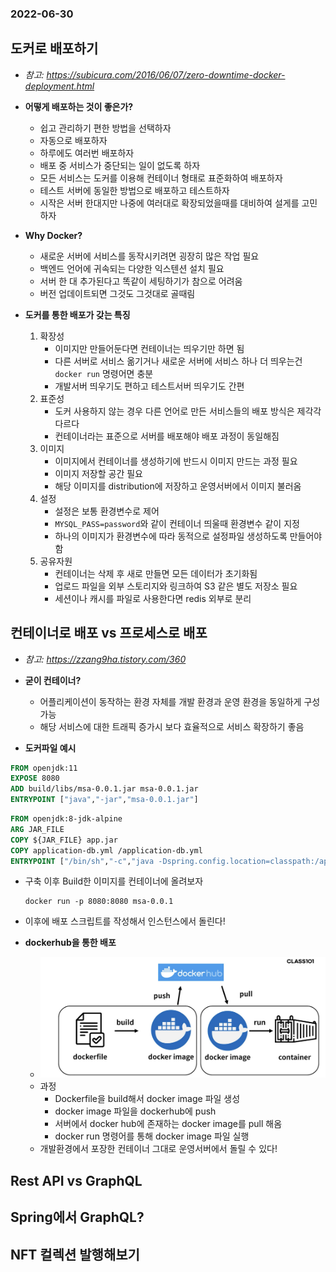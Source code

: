 ### 2022-06-30

## 도커로 배포하기
- *참고: https://subicura.com/2016/06/07/zero-downtime-docker-deployment.html*
- **어떻게 배포하는 것이 좋은가?**
  - 쉽고 관리하기 편한 방법을 선택하자
  - 자동으로 배포하자
  - 하루에도 여러번 배포하자
  - 배포 중 서비스가 중단되는 일이 없도록 하자
  - 모든 서비스는 도커를 이용해 컨테이너 형태로 표준화하여 배포하자
  - 테스트 서버에 동일한 방법으로 배포하고 테스트하자
  - 시작은 서버 한대지만 나중에 여러대로 확장되었을때를 대비하여 설게를 고민하자

- **Why Docker?**
  - 새로운 서버에 서비스를 동작시키려면 굉장히 많은 작업 필요
  - 백엔드 언어에 귀속되는 다양한 익스텐션 설치 필요
  - 서버 한 대 추가된다고 똑같이 세팅하기가 참으로 어려움
  - 버전 업데이트되면 그것도 그것대로 골때림

- **도커를 통한 배포가 갖는 특징**
  1. 확장성
     - 이미지만 만들어둔다면 컨테이너는 띄우기만 하면 됨
     - 다른 서버로 서비스 옮기거나 새로운 서버에 서비스 하나 더 띄우는건 `docker run` 명령어면 충분
     - 개발서버 띄우기도 편하고 테스트서버 띄우기도 간편
  2. 표준성
     - 도커 사용하지 않는 경우 다른 언어로 만든 서비스들의 배포 방식은 제각각 다르다
     - 컨테이너라는 표준으로 서버를 배포해야 배포 과정이 동일해짐
  3. 이미지
     - 이미지에서 컨테이너를 생성하기에 반드시 이미지 만드는 과정 필요
     - 이미지 저장할 공간 필요
     - 해당 이미지를 distribution에 저장하고 운영서버에서 이미지 불러옴
  4. 설정
     - 설정은 보통 환경변수로 제어
     - `MYSQL_PASS=password`와 같이 컨테이너 띄울때 환경변수 같이 지정
     - 하나의 이미지가 환경변수에 따라 동적으로 설정파일 생성하도록 만들어야 함
  5. 공유자원
     - 컨테이너는 삭제 후 새로 만들면 모든 데이터가 초기화됨
     - 업로드 파일을 외부 스토리지와 링크하여 S3 같은 별도 저장소 필요
     - 세션이나 캐시를 파일로 사용한다면 redis 외부로 분리

## 컨테이너로 배포 vs 프로세스로 배포
- *참고: https://zzang9ha.tistory.com/360*
- **굳이 컨테이너?**
  - 어플리케이션이 동작하는 환경 자체를 개발 환경과 운영 환경을 동일하게 구성 가능
  - 해당 서비스에 대한 트래픽 증가시 보다 효율적으로 서비스 확장하기 좋음

- **도커파일 예시**
```Dockerfile
FROM openjdk:11
EXPOSE 8080
ADD build/libs/msa-0.0.1.jar msa-0.0.1.jar
ENTRYPOINT ["java","-jar","msa-0.0.1.jar"]
```
```Dockerfile
FROM openjdk:8-jdk-alpine
ARG JAR_FILE
COPY ${JAR_FILE} app.jar
COPY application-db.yml /application-db.yml
ENTRYPOINT ["/bin/sh","-c","java -Dspring.config.location=classpath:/application-${IDLE_PROFILE}.yml,/application-db.yml -Dspring.profiles.active=${IDLE_PROFILE} -jar ./app.jar"]
```
- 구축 이후 Build한 이미지를 컨테이너에 올려보자
    ```
    docker run -p 8080:8080 msa-0.0.1
    ```
- 이후에 배포 스크립트를 작성해서 인스턴스에서 돌린다!

- **dockerhub을 통한 배포**
  - ![](../images/2022-06-30-docker-image.png)
  - 과정
    - Dockerfile을 build해서 docker image 파일 생성
    - docker image 파일을 dockerhub에 push
    - 서버에서 docker hub에 존재하는 docker image를 pull 해옴
    - docker run 명령어를 통해 docker image 파일 실행
  - 개발환경에서 포장한 컨테이너 그대로 운영서버에서 돌릴 수 있다!

## Rest API vs GraphQL

## Spring에서 GraphQL?

## NFT 컬렉션 발행해보기
